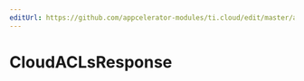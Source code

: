 ```yaml
---
editUrl: https://github.com/appcelerator-modules/ti.cloud/edit/master/apidoc/ACLs/ACLs.yml
---
```

# CloudACLsResponse

<TypeHeader/>

<ApiDocs/>
